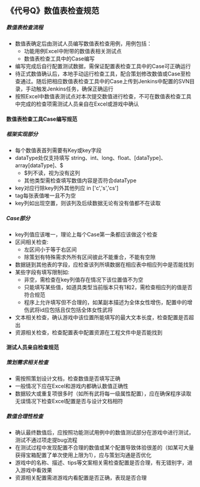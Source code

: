 ## 《代号Q》数值表检查规范
##### 数值表检查流程
* 数值表确定后由测试人员编写数值表检查用例，用例包括：
	* 功能用例Excel中附带的数值表相关测试点
	* 数值表检查工具中的Case编写
* 编写完成后自行配置测试数据，需保证配置表检查工具中的Case可正确运行
* 待正式数值确认后，本地手动运行检查工具，配合策划修改数值或Case至检查通过。随后把相应数值表检查工具中的Case上传到Jenkins中配置的SVN目录，手动触发Jenkins任务，确保正确运行
* 按照Excel中数值表测试点对本次提交数值进行检查，不可在数值表检查工具中完成的检查项需测试人员亲自在Excel或游戏中确认
#### 数值表检查工具Case编写规范
##### 框架实现部分
* 每个数值表首列需要有Key或key字段
* dataType处仅支持填写 string、int、long、float、[dataType]、array[dataType]、$
	* $列不读，视为没有这列
	* 其他类型需检查填写数值内容是否符合dataType
* key对应行除key列外其他列应 in ['c','s','cs']
* tag每张表值唯一且不为空
* key列如出现空置，则该列及后续数据无论有没有值都不在读取
##### Case部分
* key列值应该唯一，理论上每个Case第一条都应该做这个检查
* 区间相关检查:
	* 左区间小于等于右区间
	* 除策划有特殊需求外所有区间彼此不能重合，不能有空隙
* 数据链到其他表的字段，应检查该列所填数据在相应表中相应列中是否能找到
* 某些字段有填写限制如:
	* 非空，需检查在key列值存在情况下该位置值不为空
	* 只能填写某些值，如道具类型当前版本只有1和2，需检查相应列的值是否符合规范
	* 程序上允许填写但不合理的，如某副本描述为全体女性增伤，配置中的增伤武将id应包括且仅包括全体女性武将
* 文本相关检查，确认游戏中该位置所能填写的最大文本长度，检查配置是否超出
* 资源相关检查，检查配置表中配置资源在工程文件中是否能找到

#### 测试人员亲自检查规范
##### 策划需求相关检查
* 需按照策划设计文档，检查数值是否填写正确
* 一般情况下应在Excel和游戏内都确认数值正确性
* 数据较大或重复项很多时（如所有武将每一级属性配置），应在确保程序读取无误情况下检查Excel配置是否与设计文档相符
##### 数值合理性检查
* 确认最终数值后，应按照功能测试用例中的数值测试部分在游戏中进行测试，测试不通过项走提bug流程
* 在测试过程中发现配置不合理的数值或某个配置导致体验很差的（如某可大量获得宝箱配置了单次使用上限为1），应与策划沟通是否优化
* 游戏中的名称、描述、tips等文案相关需检查配置是否合理，有无错别字，进入游戏中看效果
* 资源相关配置需进游戏内看配置是否正确，表现是否合理